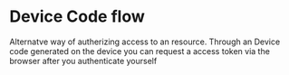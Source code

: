 # Device Code flow

Alternatve way of autherizing access to an resource.
Through an Device code generated on the device
you can request a access token via the browser after you authenticate yourself

